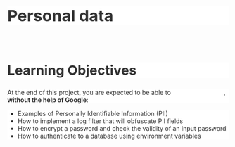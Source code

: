 <h1 style="text-align: start;color: rgb(51, 51, 51);background-color: rgb(255, 255, 255);font-size: 36px;">Personal data</h1>
<p><br></p>
<h2 style="text-align: start;color: rgb(51, 51, 51);background-color: rgb(255, 255, 255);font-size: 30px;">Learning Objectives</h2>
<p style="text-align: start;color: rgb(51, 51, 51);background-color: rgb(255, 255, 255);font-size: 14px;">At the end of this project, you are expected to be able to <a href="https://intranet.alxswe.com/rltoken/yiowzem5NkzxawDmImXy8Q" title="explain to anyone" target="_blank" style="color: transparent;">explain to anyone</a>, <strong><strong>without the help of Google</strong></strong>:</p>
<ul style="text-align: start;color: rgb(51, 51, 51);background-color: rgb(255, 255, 255);font-size: 14px;">
    <li>Examples of Personally Identifiable Information (PII)</li>
    <li>How to implement a log filter that will obfuscate PII fields</li>
    <li>How to encrypt a password and check the validity of an input password</li>
    <li>How to authenticate to a database using environment variables</li>
</ul>